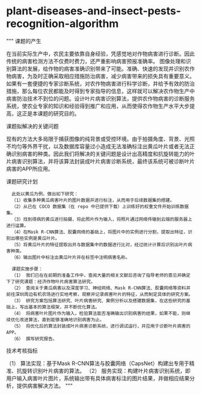 # plant-diseases-and-insect-pests-recognition-algorithm
"""
课题的产生

在当前实际生产中，农民主要依靠自身经验，凭感觉地对作物病害进行诊断。因此传统的病害检测方法不仅费时费力，还严重影响病害预报准确率。
图像处理和识别算法的发展，给作物的病害准确识别带来了可能。准确、快速的发现并识别农作物病害，为及时正确采取相应措施防治病害，减少病害带来的损失具有重要意义。如果有一套便捷的专家诊断系统，对农作物病害进行科学诊断，并给予有效的防治措施，那么每位农民都能及时得到专家指导的信息，这样就可以解决农作物生产中病害防治技术不到位的问题。设计叶片病害识别算法，提供农作物病害的诊断服务系统，使农业专家的知识和经验得到推广和应用，从而使得农作物生产水平大步提高，这正是本课题的研究目的。

课题拟解决的关键问题

现有的方法大多局限于捕获图像的纯背景或受控环境。由于拍摄角度、背景、光照不均匀等外界干扰，以及数据库容量过小造成无法准确标注出黄瓜叶片或者无法正确识别病害的种类。因此我们将解决的关键问题是设计出高精度和抗旋转能力的叶片病害识别算法，并将该算法封装成叶片病害诊断系统，最终该系统可被诊断叶片病害的APP所应用。

课题研究计划

      此处以黄瓜为例，做出如下研究：  
      （1）收集多种黄瓜病害叶片的图片数据并进行标注，从而用于后续数据集的搭建。
      （2）从已在 COCO 数据集（在 repo 中已提供下载）上训练好的权重文件开始训练数据集。
      （3）找到得病的黄瓜进行拍摄，将此照片作为输入，将照片通过网络传输到云端的服务器上进行运算。
      （4）在Mask R-CNN算法、胶囊网络的基础上，将图片中的实例进行分割，提取出特征，识别出哪些实例是黄瓜叶片。
      （5）将黄瓜叶片的特征提取出并与数据集中的数据进行比对，经过统计计算后识别出叶片病害种类。
      （6）输出图片中标注出黄瓜叶片并在标签中注明病害名称。

      课题实施步骤：
      （1） 我们已在在前期的准备工作中，查阅大量的相关文献后咨询了指导老师的意见并确定下了研究课题：经济作物叶片病害算法研究。
      （2） 查阅关于黄瓜病害以及深度学习、神经网络、Mask R-CNN算法、胶囊网络等资料并前往深圳周边有机农场进行实地考察，观察并记录病害叶片的特征，从而制定具体的研究方案。
      （3） 研究方案包括算法研究、叶片病害研究、案例分析以及搭建数据集，在这些研究的基础上，写出基本的算法框架，并不断优化算法。
      （4） 将病害叶片图片作为输入，检验算法能否准确输出识别病害的结果，如果不能，则继续优化改进算法，直到能够准确地识别病害为止。
      （5） 将优化后的算法封装成叶片病害诊断系统，进行调试运行，并应用于诊断叶片病害的APP。
      （6） 撰写研究报告。


技术考核指标

（1）	算法实现：基于Mask R-CNN算法与胶囊网络（CapsNet）构建出专用于精准、抗旋转识别叶片病害的算法。
（2）	服务实现：构建叶片病害识别系统，即用户输入病害叶片图片，系统输出带有具体病害标注的图片结果，并做相应结果分析，提供病害解决方法。
"""
